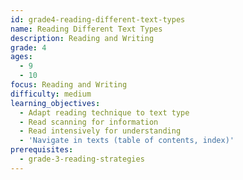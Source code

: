 ```yaml
---
id: grade4-reading-different-text-types
name: Reading Different Text Types
description: Reading and Writing
grade: 4
ages:
  - 9
  - 10
focus: Reading and Writing
difficulty: medium
learning_objectives:
  - Adapt reading technique to text type
  - Read scanning for information
  - Read intensively for understanding
  - 'Navigate in texts (table of contents, index)'
prerequisites:
  - grade-3-reading-strategies
---
```


